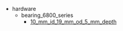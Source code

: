 * hardware
  * bearing_6800_series
    * [10_mm_id_19_mm_od_5_mm_depth](hardware/bearing_6800_series/10_mm_id_19_mm_od_5_mm_depth)
